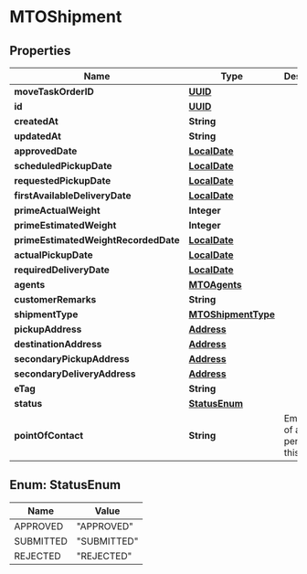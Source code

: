 
# MTOShipment

## Properties
Name | Type | Description | Notes
------------ | ------------- | ------------- | -------------
**moveTaskOrderID** | [**UUID**](UUID.md) |  |  [optional]
**id** | [**UUID**](UUID.md) |  |  [optional]
**createdAt** | **String** |  |  [optional]
**updatedAt** | **String** |  |  [optional]
**approvedDate** | [**LocalDate**](LocalDate.md) |  |  [optional]
**scheduledPickupDate** | [**LocalDate**](LocalDate.md) |  |  [optional]
**requestedPickupDate** | [**LocalDate**](LocalDate.md) |  |  [optional]
**firstAvailableDeliveryDate** | [**LocalDate**](LocalDate.md) |  |  [optional]
**primeActualWeight** | **Integer** |  |  [optional]
**primeEstimatedWeight** | **Integer** |  |  [optional]
**primeEstimatedWeightRecordedDate** | [**LocalDate**](LocalDate.md) |  |  [optional]
**actualPickupDate** | [**LocalDate**](LocalDate.md) |  |  [optional]
**requiredDeliveryDate** | [**LocalDate**](LocalDate.md) |  |  [optional]
**agents** | [**MTOAgents**](MTOAgents.md) |  |  [optional]
**customerRemarks** | **String** |  |  [optional]
**shipmentType** | [**MTOShipmentType**](MTOShipmentType.md) |  |  [optional]
**pickupAddress** | [**Address**](Address.md) |  |  [optional]
**destinationAddress** | [**Address**](Address.md) |  |  [optional]
**secondaryPickupAddress** | [**Address**](Address.md) |  |  [optional]
**secondaryDeliveryAddress** | [**Address**](Address.md) |  |  [optional]
**eTag** | **String** |  |  [optional]
**status** | [**StatusEnum**](#StatusEnum) |  |  [optional]
**pointOfContact** | **String** | Email or id of a contact person for this update. |  [optional]


<a name="StatusEnum"></a>
## Enum: StatusEnum
Name | Value
---- | -----
APPROVED | &quot;APPROVED&quot;
SUBMITTED | &quot;SUBMITTED&quot;
REJECTED | &quot;REJECTED&quot;



